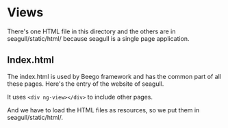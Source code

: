 
# Views

There's one HTML file in this directory and the others are in seagull/static/html/ because seagull is a single page application.

## Index.html

The index.html is used by Beego framework and has the common part of all these pages. Here's the entry of the website of seagull.

It uses `<div ng-view></div>` to include other pages.

And we have to load the HTML files as resources, so we put them in seagull/static/html/.
